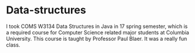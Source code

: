 # Data-structures
I took COMS W3134 Data Structures in Java in 17 spring semester, which is a required course for Computer Science related major students at Columbia University. This course is taught by Professor Paul Blaer. It was a really fun class.

